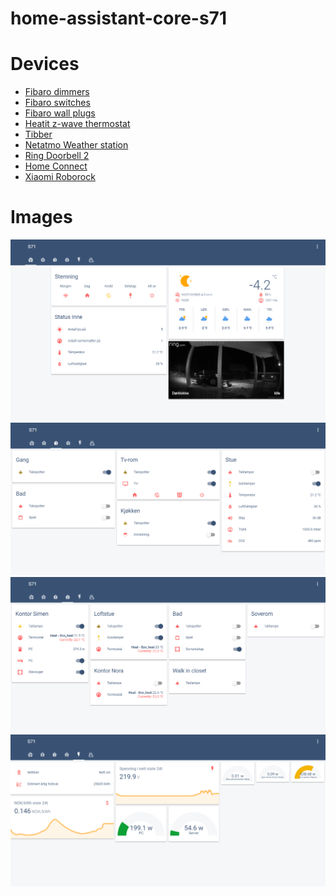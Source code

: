 # home-assistant-core-s71
# Devices
* [Fibaro dimmers](https://www.fibaro.com/no/products/dimmer-2-lysstyrkekontroll/)
* [Fibaro switches](https://www.fibaro.com/no/products/switches/)
* [Fibaro wall plugs](https://www.fibaro.com/no/products/smart-stikkontakt-wall-plug/)
* [Heatit z-wave thermostat](https://www.heatit.com/heating-control/floor-heating-thermostats/heatit-z-wave-thermostat/)
* [Tibber](https://tibber.com/no/)
* [Netatmo Weather station](https://www.netatmo.com/no-no/weather/weatherstation)
* [Ring Doorbell 2](https://shop.ring.com/products/video-doorbell-2)
* [Home Connect](https://www.home-connect.com/no/no/)
* [Xiaomi Roborock](https://en.roborock.com/)

# Images
![](doc/images/hac_1.png)
![](doc/images/hac_2.png)
![](doc/images/hac_3.png)
![](doc/images/hac_4.png)